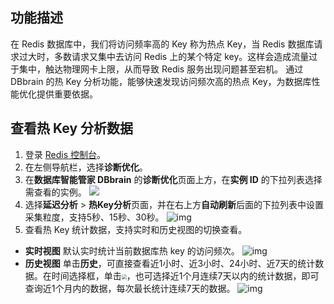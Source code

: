 ## 功能描述
在 Redis 数据库中，我们将访问频率高的 Key 称为热点 Key，当 Redis 数据库请求过大时，多数请求又集中去访问 Redis 上的某个特定 key。这样会造成流量过于集中，触达物理网卡上限，从而导致 Redis 服务出现问题甚至宕机。
通过 DBbrain 的热 Key 分析功能，能够快速发现访问频次高的热点 Key，为数据库性能优化提供重要依据。

## 查看热 Key 分析数据

1. 登录 [Redis 控制台](https://console.cloud.tencent.com/redis)。
2. 在左侧导航栏，选择**诊断优化**。
3. 在**数据库智能管家 DBbrain** 的**诊断优化**页面上方，在**实例 ID** 的下拉列表选择需查看的实例。
![](https://qcloudimg.tencent-cloud.cn/raw/7c85143a0a36586321a27cc0845d7fcb.png)
4. 选择**延迟分析** > **热Key分析**页面，并在右上方**自动刷新**后面的下拉列表中设置采集粒度，支持5秒、15秒、30秒。
![img](https://main.qcloudimg.com/raw/3533b766179f3fa30984f1d20b207ed3.png)
5. 查看热 Key 统计数据，支持实时和历史视图的切换查看。
 - **实时视图**
   默认实时统计当前数据库热 key 的访问频次。
   ![img](https://main.qcloudimg.com/raw/3533b766179f3fa30984f1d20b207ed3.png)
 - **历史视图**
   单击**历史**，可直接查看近1小时、近3小时、24小时、近7天的统计数据。在时间选择框，单击<img src="https://qcloudimg.tencent-cloud.cn/raw/a1438740099d1baedaf57020fb2e397b.png" style="zoom: 50%;" />，也可选择近1个月连续7天以内的统计数据，即可查询近1个月内的数据，每次最长统计连续7天的数据。
	 ![img](https://main.qcloudimg.com/raw/e2ed6394d4d003b234f325ceb1ba6a46.png)
   
